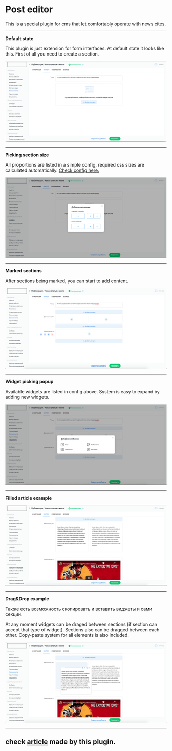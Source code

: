 # Post editor

This is a special plugin for cms that let comfortably operate with news cites.

---

**Default state**

This plugin is just extension for form interfaces. At default state it looks like this.
First of all you need to create a section.  

![](../../static/post_editor/01.png)

---

**Picking section size**

All proportions are listed in a simple config, required css sizes are calculated automatically.
[Check config here.](/3.Perfectura_cms/code_examples/configs/posteditor_config.js) 

![](../../static/post_editor/02.png)

---

**Marked sections**

After sections being marked, you can start to add content.

![](../../static/post_editor/03.png)

---

**Widget picking popup**

Available widgets are listed in config above. System is easy to expand by adding new widgets. 

![](../../static/post_editor/04.png)

---

**Filled article example**

![](../../static/post_editor/05.png)

---

**Drag&Drop example**

Также есть возможность скопировать и вставить виджеты и сами секции.

At any moment widgets can be draged between sections (if section can accept that type of widget).
Sections also can be dragged between each other. Copy-paste system for all elements is also included.

![](../../static/post_editor/06.png)

---

## check [article](https://proamursk.ru/news/104/) made by this plugin. 